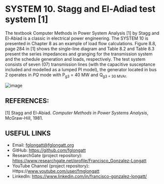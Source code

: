 # SYSTEM 10.	Stagg and El-Adiad test system [1]
The textbook Computer Methods in Power System Analysis [1] by Stagg and El-Abiad is a classic in electrical power engineering. The SYSTEM 10 is presented in Chapter 8 as an example of load flow calculations. Figure 8.8, page 284 in [1] shows the single-line diagram and Table 8.2 and Table 8.3 present the series impedances and granging for the transmission system and the schedule generation and loads, respectively. 
The test system consists of seven (07) transmission lines (with the capacitive susceptance included and modelled as a lumped PI model), the generator located in bus 2 operates in _PQ_ mode with P<sub>g3</sub> = 40 MW and Q<sub>g3 = 30 MVAr.


![image](https://github.com/fglongatt/FGL_Test_Systems/assets/16779213/25038229-08d3-4ace-9ae0-d0ff6050ad83)


## REFERENCES:
[1]	Stagg and El-Abiad. _Computer Methods in Power Systems Analysis_, McGraw-Hill, 1981.

## USEFUL LINKS
- Email: fglongatt@fglongatt.org
- GitHub: https://github.com/fglongatt 
- ResearchGate (project repository): https://www.researchgate.net/profile/Francisco_Gonzalez-Longatt 
- YouTube Channel (project repository): Https://www.youtube.com/user/fmglongatt
- LinkedIn: https://www.linkedin.com/in/francisco-gonzalez-longatt/


